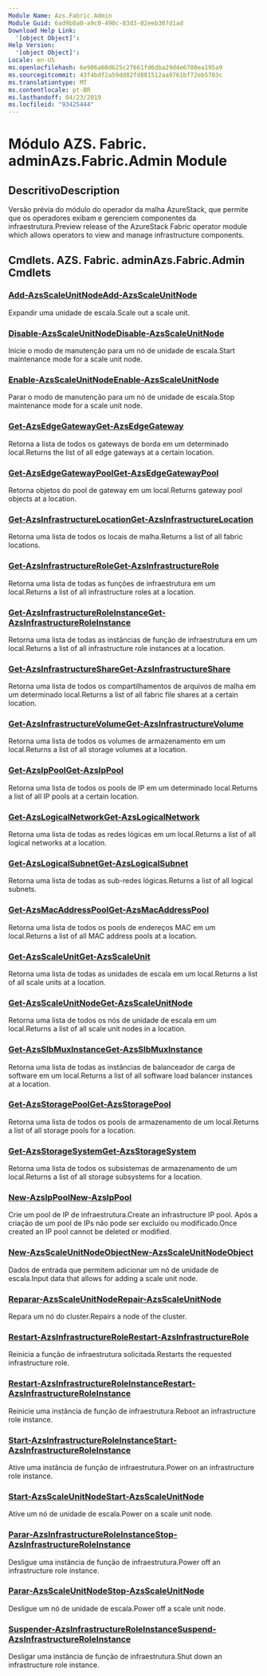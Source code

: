 ```yaml
---
Module Name: Azs.Fabric.Admin
Module Guid: 6ad9b0a0-a9c0-490c-83d3-02eeb307d1ad
Download Help Link:
  '[object Object]': 
Help Version:
  '[object Object]': 
Locale: en-US
ms.openlocfilehash: 6e906a60d625c2f661fd6dba29d4e6700ea195a9
ms.sourcegitcommit: 43f4bdf2a59dd82fd881512aa9761bf72eb5703c
ms.translationtype: MT
ms.contentlocale: pt-BR
ms.lasthandoff: 04/23/2019
ms.locfileid: "93425444"
---
```

# <span data-ttu-id="8b67d-101">Módulo AZS. Fabric. admin</span><span class="sxs-lookup"><span data-stu-id="8b67d-101">Azs.Fabric.Admin Module</span></span>
## <span data-ttu-id="8b67d-102">Descritivo</span><span class="sxs-lookup"><span data-stu-id="8b67d-102">Description</span></span>
<span data-ttu-id="8b67d-103">Versão prévia do módulo do operador da malha AzureStack, que permite que os operadores exibam e gerenciem componentes da infraestrutura.</span><span class="sxs-lookup"><span data-stu-id="8b67d-103">Preview release of the AzureStack Fabric operator module which allows operators to view and manage infrastructure components.</span></span>

## <span data-ttu-id="8b67d-104">Cmdlets. AZS. Fabric. admin</span><span class="sxs-lookup"><span data-stu-id="8b67d-104">Azs.Fabric.Admin Cmdlets</span></span>
### [<span data-ttu-id="8b67d-105">Add-AzsScaleUnitNode</span><span class="sxs-lookup"><span data-stu-id="8b67d-105">Add-AzsScaleUnitNode</span></span>](Add-AzsScaleUnitNode.md)
<span data-ttu-id="8b67d-106">Expandir uma unidade de escala.</span><span class="sxs-lookup"><span data-stu-id="8b67d-106">Scale out a scale unit.</span></span>

### [<span data-ttu-id="8b67d-107">Disable-AzsScaleUnitNode</span><span class="sxs-lookup"><span data-stu-id="8b67d-107">Disable-AzsScaleUnitNode</span></span>](Disable-AzsScaleUnitNode.md)
<span data-ttu-id="8b67d-108">Inicie o modo de manutenção para um nó de unidade de escala.</span><span class="sxs-lookup"><span data-stu-id="8b67d-108">Start maintenance mode for a scale unit node.</span></span>

### [<span data-ttu-id="8b67d-109">Enable-AzsScaleUnitNode</span><span class="sxs-lookup"><span data-stu-id="8b67d-109">Enable-AzsScaleUnitNode</span></span>](Enable-AzsScaleUnitNode.md)
<span data-ttu-id="8b67d-110">Parar o modo de manutenção para um nó de unidade de escala.</span><span class="sxs-lookup"><span data-stu-id="8b67d-110">Stop maintenance mode for a scale unit node.</span></span>

### [<span data-ttu-id="8b67d-111">Get-AzsEdgeGateway</span><span class="sxs-lookup"><span data-stu-id="8b67d-111">Get-AzsEdgeGateway</span></span>](Get-AzsEdgeGateway.md)
<span data-ttu-id="8b67d-112">Retorna a lista de todos os gateways de borda em um determinado local.</span><span class="sxs-lookup"><span data-stu-id="8b67d-112">Returns the list of all edge gateways at a certain location.</span></span>

### [<span data-ttu-id="8b67d-113">Get-AzsEdgeGatewayPool</span><span class="sxs-lookup"><span data-stu-id="8b67d-113">Get-AzsEdgeGatewayPool</span></span>](Get-AzsEdgeGatewayPool.md)
<span data-ttu-id="8b67d-114">Retorna objetos do pool de gateway em um local.</span><span class="sxs-lookup"><span data-stu-id="8b67d-114">Returns gateway pool objects at a location.</span></span>

### [<span data-ttu-id="8b67d-115">Get-AzsInfrastructureLocation</span><span class="sxs-lookup"><span data-stu-id="8b67d-115">Get-AzsInfrastructureLocation</span></span>](Get-AzsInfrastructureLocation.md)
<span data-ttu-id="8b67d-116">Retorna uma lista de todos os locais de malha.</span><span class="sxs-lookup"><span data-stu-id="8b67d-116">Returns a list of all fabric locations.</span></span>

### [<span data-ttu-id="8b67d-117">Get-AzsInfrastructureRole</span><span class="sxs-lookup"><span data-stu-id="8b67d-117">Get-AzsInfrastructureRole</span></span>](Get-AzsInfrastructureRole.md)
<span data-ttu-id="8b67d-118">Retorna uma lista de todas as funções de infraestrutura em um local.</span><span class="sxs-lookup"><span data-stu-id="8b67d-118">Returns a list of all infrastructure roles at a location.</span></span>

### [<span data-ttu-id="8b67d-119">Get-AzsInfrastructureRoleInstance</span><span class="sxs-lookup"><span data-stu-id="8b67d-119">Get-AzsInfrastructureRoleInstance</span></span>](Get-AzsInfrastructureRoleInstance.md)
<span data-ttu-id="8b67d-120">Retorna uma lista de todas as instâncias de função de infraestrutura em um local.</span><span class="sxs-lookup"><span data-stu-id="8b67d-120">Returns a list of all infrastructure role instances at a location.</span></span>

### [<span data-ttu-id="8b67d-121">Get-AzsInfrastructureShare</span><span class="sxs-lookup"><span data-stu-id="8b67d-121">Get-AzsInfrastructureShare</span></span>](Get-AzsInfrastructureShare.md)
<span data-ttu-id="8b67d-122">Retorna uma lista de todos os compartilhamentos de arquivos de malha em um determinado local.</span><span class="sxs-lookup"><span data-stu-id="8b67d-122">Returns a list of all fabric file shares at a certain location.</span></span>

### [<span data-ttu-id="8b67d-123">Get-AzsInfrastructureVolume</span><span class="sxs-lookup"><span data-stu-id="8b67d-123">Get-AzsInfrastructureVolume</span></span>](Get-AzsInfrastructureVolume.md)
<span data-ttu-id="8b67d-124">Retorna uma lista de todos os volumes de armazenamento em um local.</span><span class="sxs-lookup"><span data-stu-id="8b67d-124">Returns a list of all storage volumes at a location.</span></span>

### [<span data-ttu-id="8b67d-125">Get-AzsIpPool</span><span class="sxs-lookup"><span data-stu-id="8b67d-125">Get-AzsIpPool</span></span>](Get-AzsIpPool.md)
<span data-ttu-id="8b67d-126">Retorna uma lista de todos os pools de IP em um determinado local.</span><span class="sxs-lookup"><span data-stu-id="8b67d-126">Returns a list of all IP pools at a certain location.</span></span>

### [<span data-ttu-id="8b67d-127">Get-AzsLogicalNetwork</span><span class="sxs-lookup"><span data-stu-id="8b67d-127">Get-AzsLogicalNetwork</span></span>](Get-AzsLogicalNetwork.md)
<span data-ttu-id="8b67d-128">Retorna uma lista de todas as redes lógicas em um local.</span><span class="sxs-lookup"><span data-stu-id="8b67d-128">Returns a list of all logical networks at a location.</span></span>

### [<span data-ttu-id="8b67d-129">Get-AzsLogicalSubnet</span><span class="sxs-lookup"><span data-stu-id="8b67d-129">Get-AzsLogicalSubnet</span></span>](Get-AzsLogicalSubnet.md)
<span data-ttu-id="8b67d-130">Retorna uma lista de todas as sub-redes lógicas.</span><span class="sxs-lookup"><span data-stu-id="8b67d-130">Returns a list of all logical subnets.</span></span>

### [<span data-ttu-id="8b67d-131">Get-AzsMacAddressPool</span><span class="sxs-lookup"><span data-stu-id="8b67d-131">Get-AzsMacAddressPool</span></span>](Get-AzsMacAddressPool.md)
<span data-ttu-id="8b67d-132">Retorna uma lista de todos os pools de endereços MAC em um local.</span><span class="sxs-lookup"><span data-stu-id="8b67d-132">Returns a list of all MAC address pools at a location.</span></span>

### [<span data-ttu-id="8b67d-133">Get-AzsScaleUnit</span><span class="sxs-lookup"><span data-stu-id="8b67d-133">Get-AzsScaleUnit</span></span>](Get-AzsScaleUnit.md)
<span data-ttu-id="8b67d-134">Retorna uma lista de todas as unidades de escala em um local.</span><span class="sxs-lookup"><span data-stu-id="8b67d-134">Returns a list of all scale units at a location.</span></span>

### [<span data-ttu-id="8b67d-135">Get-AzsScaleUnitNode</span><span class="sxs-lookup"><span data-stu-id="8b67d-135">Get-AzsScaleUnitNode</span></span>](Get-AzsScaleUnitNode.md)
<span data-ttu-id="8b67d-136">Retorna uma lista de todos os nós de unidade de escala em um local.</span><span class="sxs-lookup"><span data-stu-id="8b67d-136">Returns a list of all scale unit nodes in a location.</span></span>

### [<span data-ttu-id="8b67d-137">Get-AzsSlbMuxInstance</span><span class="sxs-lookup"><span data-stu-id="8b67d-137">Get-AzsSlbMuxInstance</span></span>](Get-AzsSlbMuxInstance.md)
<span data-ttu-id="8b67d-138">Retorna uma lista de todas as instâncias de balanceador de carga de software em um local.</span><span class="sxs-lookup"><span data-stu-id="8b67d-138">Returns a list of all software load balancer instances at a location.</span></span>

### [<span data-ttu-id="8b67d-139">Get-AzsStoragePool</span><span class="sxs-lookup"><span data-stu-id="8b67d-139">Get-AzsStoragePool</span></span>](Get-AzsStoragePool.md)
<span data-ttu-id="8b67d-140">Retorna uma lista de todos os pools de armazenamento de um local.</span><span class="sxs-lookup"><span data-stu-id="8b67d-140">Returns a list of all storage pools for a location.</span></span>

### [<span data-ttu-id="8b67d-141">Get-AzsStorageSystem</span><span class="sxs-lookup"><span data-stu-id="8b67d-141">Get-AzsStorageSystem</span></span>](Get-AzsStorageSystem.md)
<span data-ttu-id="8b67d-142">Retorna uma lista de todos os subsistemas de armazenamento de um local.</span><span class="sxs-lookup"><span data-stu-id="8b67d-142">Returns a list of all storage subsystems for a location.</span></span>

### [<span data-ttu-id="8b67d-143">New-AzsIpPool</span><span class="sxs-lookup"><span data-stu-id="8b67d-143">New-AzsIpPool</span></span>](New-AzsIpPool.md)
<span data-ttu-id="8b67d-144">Crie um pool de IP de infraestrutura.</span><span class="sxs-lookup"><span data-stu-id="8b67d-144">Create an infrastructure IP pool.</span></span>
<span data-ttu-id="8b67d-145">Após a criação de um pool de IPs não pode ser excluído ou modificado.</span><span class="sxs-lookup"><span data-stu-id="8b67d-145">Once created an IP pool cannot be deleted or modified.</span></span>

### [<span data-ttu-id="8b67d-146">New-AzsScaleUnitNodeObject</span><span class="sxs-lookup"><span data-stu-id="8b67d-146">New-AzsScaleUnitNodeObject</span></span>](New-AzsScaleUnitNodeObject.md)
<span data-ttu-id="8b67d-147">Dados de entrada que permitem adicionar um nó de unidade de escala.</span><span class="sxs-lookup"><span data-stu-id="8b67d-147">Input data that allows for adding a scale unit node.</span></span>

### [<span data-ttu-id="8b67d-148">Reparar-AzsScaleUnitNode</span><span class="sxs-lookup"><span data-stu-id="8b67d-148">Repair-AzsScaleUnitNode</span></span>](Repair-AzsScaleUnitNode.md)
<span data-ttu-id="8b67d-149">Repara um nó do cluster.</span><span class="sxs-lookup"><span data-stu-id="8b67d-149">Repairs a node of the cluster.</span></span>

### [<span data-ttu-id="8b67d-150">Restart-AzsInfrastructureRole</span><span class="sxs-lookup"><span data-stu-id="8b67d-150">Restart-AzsInfrastructureRole</span></span>](Restart-AzsInfrastructureRole.md)
<span data-ttu-id="8b67d-151">Reinicia a função de infraestrutura solicitada.</span><span class="sxs-lookup"><span data-stu-id="8b67d-151">Restarts the requested infrastructure role.</span></span>

### [<span data-ttu-id="8b67d-152">Restart-AzsInfrastructureRoleInstance</span><span class="sxs-lookup"><span data-stu-id="8b67d-152">Restart-AzsInfrastructureRoleInstance</span></span>](Restart-AzsInfrastructureRoleInstance.md)
<span data-ttu-id="8b67d-153">Reinicie uma instância de função de infraestrutura.</span><span class="sxs-lookup"><span data-stu-id="8b67d-153">Reboot an infrastructure role instance.</span></span>

### [<span data-ttu-id="8b67d-154">Start-AzsInfrastructureRoleInstance</span><span class="sxs-lookup"><span data-stu-id="8b67d-154">Start-AzsInfrastructureRoleInstance</span></span>](Start-AzsInfrastructureRoleInstance.md)
<span data-ttu-id="8b67d-155">Ative uma instância de função de infraestrutura.</span><span class="sxs-lookup"><span data-stu-id="8b67d-155">Power on an infrastructure role instance.</span></span>

### [<span data-ttu-id="8b67d-156">Start-AzsScaleUnitNode</span><span class="sxs-lookup"><span data-stu-id="8b67d-156">Start-AzsScaleUnitNode</span></span>](Start-AzsScaleUnitNode.md)
<span data-ttu-id="8b67d-157">Ative um nó de unidade de escala.</span><span class="sxs-lookup"><span data-stu-id="8b67d-157">Power on a scale unit node.</span></span>

### [<span data-ttu-id="8b67d-158">Parar-AzsInfrastructureRoleInstance</span><span class="sxs-lookup"><span data-stu-id="8b67d-158">Stop-AzsInfrastructureRoleInstance</span></span>](Stop-AzsInfrastructureRoleInstance.md)
<span data-ttu-id="8b67d-159">Desligue uma instância de função de infraestrutura.</span><span class="sxs-lookup"><span data-stu-id="8b67d-159">Power off an infrastructure role instance.</span></span>

### [<span data-ttu-id="8b67d-160">Parar-AzsScaleUnitNode</span><span class="sxs-lookup"><span data-stu-id="8b67d-160">Stop-AzsScaleUnitNode</span></span>](Stop-AzsScaleUnitNode.md)
<span data-ttu-id="8b67d-161">Desligue um nó de unidade de escala.</span><span class="sxs-lookup"><span data-stu-id="8b67d-161">Power off a scale unit node.</span></span>

### [<span data-ttu-id="8b67d-162">Suspender-AzsInfrastructureRoleInstance</span><span class="sxs-lookup"><span data-stu-id="8b67d-162">Suspend-AzsInfrastructureRoleInstance</span></span>](Suspend-AzsInfrastructureRoleInstance.md)
<span data-ttu-id="8b67d-163">Desligar uma instância de função de infraestrutura.</span><span class="sxs-lookup"><span data-stu-id="8b67d-163">Shut down an infrastructure role instance.</span></span>

